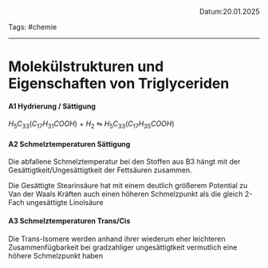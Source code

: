 <p align="right">Datum:20.01.2025</p>

Tags: #chemie 

---

# Molekülstrukturen und Eigenschaften von Triglyceriden


#### A1 Hydrierung / Sättigung

$H_5C_33(C_{17}H_{31}COOH)$ + $H_2$ ⇋ $H_5C_33(C_{17}H_{35}COOH)$

#### A2 Schmelztemperaturen Sättigung

Die abfallene Schmelztemperatur bei den Stoffen aus B3 hängt mit der Gesättigtkeit/Ungesättigtkeit der Fettsäuren zusammen.

Die Gesättigte Stearinsäure hat mit einem deutlich größerem Potential zu Van der Waals Kräften auch einen höheren Schmelzpunkt als die gleich 2-Fach ungesättigte Linolsäure


#### A3 Schmelztemperaturen Trans/Cis

Die Trans-Isomere werden anhand ihrer wiederum eher leichteren Zusammenfügbarkeit bei gradzahliger ungesättigtkeit vermutlich eine höhere Schmelzpunkt haben  